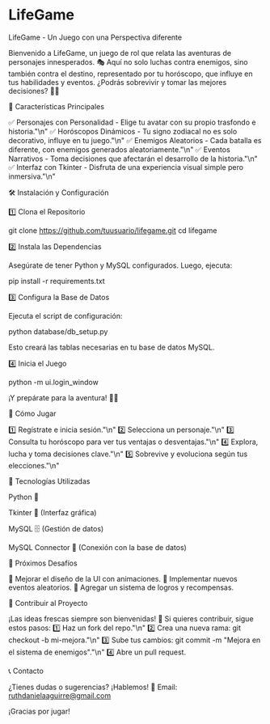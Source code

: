 # LifeGame

LifeGame - Un Juego con una Perspectiva diferente

Bienvenido a LifeGame, un juego de rol que relata las aventuras de personajes innesperados.
🎭 Aquí no solo luchas contra enemigos, sino también contra el destino, representado por tu horóscopo, que influye en tus habilidades y eventos. 
¿Podrás sobrevivir y tomar las mejores decisiones? 🤔💡

📌 Características Principales

✅ Personajes con Personalidad - Elige tu avatar con su propio trasfondo e historia."\n"
✅ Horóscopos Dinámicos - Tu signo zodiacal no es solo decorativo, influye en tu juego."\n"
✅ Enemigos Aleatorios - Cada batalla es diferente, con enemigos generados aleatoriamente."\n"
✅ Eventos Narrativos - Toma decisiones que afectarán el desarrollo de la historia."\n"
✅ Interfaz con Tkinter - Disfruta de una experiencia visual simple pero inmersiva."\n"

🛠 Instalación y Configuración

1️⃣ Clona el Repositorio

git clone https://github.com/tuusuario/lifegame.git
cd lifegame

2️⃣ Instala las Dependencias

Asegúrate de tener Python y MySQL configurados. Luego, ejecuta:

pip install -r requirements.txt

3️⃣ Configura la Base de Datos

Ejecuta el script de configuración:

python database/db_setup.py

Esto creará las tablas necesarias en tu base de datos MySQL.

4️⃣ Inicia el Juego

python -m ui.login_window

¡Y prepárate para la aventura! 🏹🎲

📖 Cómo Jugar

1️⃣ Regístrate e inicia sesión."\n"
2️⃣ Selecciona un personaje."\n"
3️⃣ Consulta tu horóscopo para ver tus ventajas o desventajas."\n"
4️⃣ Explora, lucha y toma decisiones clave."\n"
5️⃣ Sobrevive y evoluciona según tus elecciones."\n"

📌 Tecnologías Utilizadas

Python 🐍

Tkinter 🎨 (Interfaz gráfica)

MySQL 🗄️ (Gestión de datos)

MySQL Connector 🔌 (Conexión con la base de datos)

🎯 Próximos Desafíos

🔹 Mejorar el diseño de la UI con animaciones.
🔹 Implementar nuevos eventos aleatorios.
🔹 Agregar un sistema de logros y recompensas.

🤝 Contribuir al Proyecto

¡Las ideas frescas siempre son bienvenidas! 🌱 Si quieres contribuir, sigue estos pasos:
1️⃣ Haz un fork del repo."\n"
2️⃣ Crea una nueva rama: git checkout -b mi-mejora."\n"
3️⃣ Sube tus cambios: git commit -m "Mejora en el sistema de enemigos"."\n"
4️⃣ Abre un pull request.

📞 Contacto

¿Tienes dudas o sugerencias? ¡Hablemos!
📧 Email: ruthdanielaaguirre@gmail.com

¡Gracias por jugar! 

